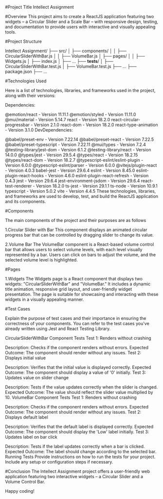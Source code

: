 #Project Title
Intellect Assignment 

#Overview
This project aims to create a ReactJS application featuring two widgets – a Circular Slider and a Scale Bar – with responsive design, testing, and documentation to provide users with interactive and visually appealing tools.

#Project Structure

Intellect Assignment/
  ├── src/
  │   ├── components/
  │   │   ├── CircularSliderWithBar.js
  │   │   ├── VolumeBar.js
  │   ├── pages/
  │   │   ├── Widgets.js
  │   ├── index.js
  │   ├── ...
  ├── __tests__/
  │   ├── CircularSliderWithBar.test.js
  │   ├── VolumeBar.test.js
  ├── ...
  ├── package.json
  ├── ...

#Technologies Used

Here is a list of technologies, libraries, and frameworks used in the project, along with their versions:

Dependencies:

@emotion/react - Version 11.11.1
@emotion/styled - Version 11.11.0
@mui/material - Version 5.14.7
react - Version 18.2.0
react-circular-progressbar - Version 2.1.0
react-dom - Version 18.2.0
react-type-animation - Version 3.1.0
DevDependencies:

@babel/preset-env - Version 7.22.14
@babel/preset-react - Version 7.22.5
@babel/preset-typescript - Version 7.22.11
@mui/types - Version 7.2.4
@testing-library/jest-dom - Version 6.1.2
@testing-library/react - Version 14.0.0
@types/jest - Version 29.5.4
@types/react - Version 18.2.15
@types/react-dom - Version 18.2.7
@typescript-eslint/eslint-plugin - Version 6.0.0
@typescript-eslint/parser - Version 6.0.0
@vitejs/plugin-react - Version 4.0.3
babel-jest - Version 29.6.4
eslint - Version 8.45.0
eslint-plugin-react-hooks - Version 4.6.0
eslint-plugin-react-refresh - Version 0.4.3
jest - Version 29.6.4
jest-environment-jsdom - Version 29.6.4
react-test-renderer - Version 18.2.0
ts-jest - Version 29.1.1
ts-node - Version 10.9.1
typescript - Version 5.0.2
vite - Version 4.4.5
These technologies, libraries, and frameworks are used to develop, test, and build the ReactJS application and its components.


#Components

The main components of the project and their purposes are as follows

1.Circular Slider with Bar
This component displays an animated circular progress bar that can be controlled by  dragging slider to change its value.

2.Volume Bar
The VolumeBar component is a React-based volume control bar that allows users to select volume levels, with each level visually represented by a bar. Users can click on bars to adjust the volume, and the selected volume level is highlighted.

#Pages

1.Widgets
The Widgets page is a React component that displays two widgets: "CircularSliderWithBar" and "VolumeBar." It includes a dynamic title animation, responsive grid layout, and user-friendly widget presentation. The page is suitable for showcasing and interacting with these widgets in a visually appealing manner.

#Test Cases

Explain the purpose of test cases and their importance in ensuring the correctness of your components. You can refer to the test cases you've already written using Jest and React Testing Library.

CircularSliderWithBar Component Tests
Test 1: Renders without crashing

Description: Checks if the component renders without errors.
Expected Outcome: The component should render without any issues.
Test 2: Displays initial value

Description: Verifies that the initial value is displayed correctly.
Expected Outcome: The component should display a value of '0' initially.
Test 3: Updates value on slider change

Description: Tests if the value updates correctly when the slider is changed.
Expected Outcome: The value should reflect the slider value multiplied by 10.
VolumeBar Component Tests
Test 1: Renders without crashing

Description: Checks if the component renders without errors.
Expected Outcome: The component should render without any issues.
Test 2: Displays default label

Description: Verifies that the default label is displayed correctly.
Expected Outcome: The component should display the 'Low' label initially.
Test 3: Updates label on bar click

Description: Tests if the label updates correctly when a bar is clicked.
Expected Outcome: The label should change according to the selected bar.
Running Tests
Provide instructions on how to run the tests for your project. Include any setup or configuration steps if necessary.


#Conclusion
The Intellect Assignment project offers a user-friendly web application featuring two interactive widgets – a Circular Slider and a Volume Control Bar.

Happy coding!

